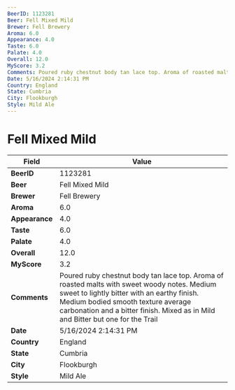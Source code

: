 ```yaml
---
BeerID: 1123281
Beer: Fell Mixed Mild
Brewer: Fell Brewery
Aroma: 6.0
Appearance: 4.0
Taste: 6.0
Palate: 4.0
Overall: 12.0
MyScore: 3.2
Comments: Poured ruby chestnut body tan lace top. Aroma of roasted malts with sweet woody notes. Medium sweet to lightly bitter with an earthy finish. Medium bodied smooth texture average carbonation and a bitter finish. Mixed as in Mild and Bitter but one for the Trail
Date: 5/16/2024 2:14:31 PM
Country: England
State: Cumbria
City: Flookburgh
Style: Mild Ale
---
```


# Fell Mixed Mild

| Field         | Value |
|---------------|-------|
| **BeerID** | 1123281 |
| **Beer** | Fell Mixed Mild |
| **Brewer** | Fell Brewery |
| **Aroma** | 6.0 |
| **Appearance** | 4.0 |
| **Taste** | 6.0 |
| **Palate** | 4.0 |
| **Overall** | 12.0 |
| **MyScore** | 3.2 |
| **Comments** | Poured ruby chestnut body tan lace top. Aroma of roasted malts with sweet woody notes. Medium sweet to lightly bitter with an earthy finish. Medium bodied smooth texture average carbonation and a bitter finish. Mixed as in Mild and Bitter but one for the Trail  |
| **Date** | 5/16/2024 2:14:31 PM |
| **Country** | England |
| **State** | Cumbria |
| **City** | Flookburgh |
| **Style** | Mild Ale |
